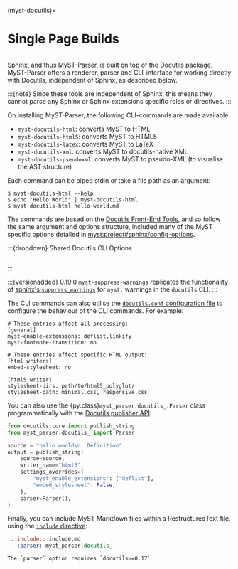 (myst-docutils)=

# Single Page Builds

```{versionadded} 0.16.0
```

Sphinx, and thus MyST-Parser, is built on top of the [Docutils](https://docutils.sourceforge.io/docs/) package.
MyST-Parser offers a renderer, parser and CLI-interface for working directly with Docutils, independent of Sphinx, as described below.

:::{note}
Since these tools are independent of Sphinx, this means they cannot parse any Sphinx or Sphinx extensions specific roles or directives.
:::

On installing MyST-Parser, the following CLI-commands are made available:

- `myst-docutils-html`: converts MyST to HTML
- `myst-docutils-html5`: converts MyST to HTML5
- `myst-docutils-latex`: converts MyST to LaTeX
- `myst-docutils-xml`: converts MyST to docutils-native XML
- `myst-docutils-pseudoxml`: converts MyST to pseudo-XML (to visualise the AST structure)

Each command can be piped stdin or take a file path as an argument:

```console
$ myst-docutils-html --help
$ echo "Hello World" | myst-docutils-html
$ myst-docutils-html hello-world.md
```

The commands are based on the [Docutils Front-End Tools](https://docutils.sourceforge.io/docs/user/tools.html), and so follow the same argument and options structure, included many of the MyST specific options detailed in <myst:project#sphinx/config-options>.

:::{dropdown}  Shared Docutils CLI Options
```{docutils-cli-help}
```
:::

:::{versionadded} 0.19.0
`myst-suppress-warnings` replicates the functionality of  [sphinx's `suppress_warnings`](myst:inv?i=sphinx#suppress_warnings) for `myst.` warnings in the `docutils` CLI.
:::

The CLI commands can also utilise the [`docutils.conf` configuration file](https://docutils.sourceforge.io/docs/user/config.html) to configure the behaviour of the CLI commands. For example:

```
# These entries affect all processing:
[general]
myst-enable-extensions: deflist,linkify
myst-footnote-transition: no

# These entries affect specific HTML output:
[html writers]
embed-stylesheet: no

[html5 writer]
stylesheet-dirs: path/to/html5_polyglot/
stylesheet-path: minimal.css, responsive.css
```

You can also use the {py:class}`myst_parser.docutils_.Parser` class programmatically with the [Docutils publisher API](https://docutils.sourceforge.io/docs/api/publisher.html):

```python
from docutils.core import publish_string
from myst_parser.docutils_ import Parser

source = "hallo world\n: Definition"
output = publish_string(
    source=source,
    writer_name="html5",
    settings_overrides={
        "myst_enable_extensions": ["deflist"],
        "embed_stylesheet": False,
    },
    parser=Parser(),
)
```

Finally, you can include MyST Markdown files within a RestructuredText file, using the [`include` directive](https://docutils.sourceforge.io/docs/ref/rst/directives.html#include):

```rst
.. include:: include.md
   :parser: myst_parser.docutils_
```

```{important}
The `parser` option requires `docutils>=0.17`
```
